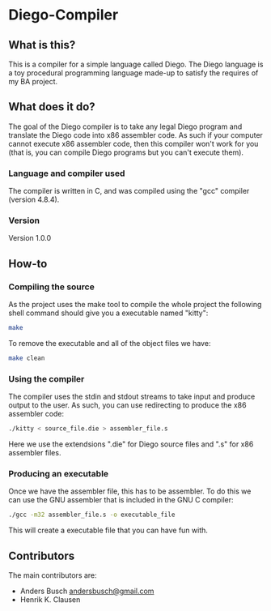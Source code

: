# Diego-Compiler

## What is this?
This is a compiler for a simple language called Diego. The Diego language is a toy procedural programming language made-up to satisfy the requires of my BA project.  

## What does it do?
The goal of the Diego compiler is to take any legal Diego program and translate the Diego code into x86 assembler code. As such if your computer cannot execute x86 assembler code, then this compiler won't work for you (that is, you can compile Diego programs but you can't execute them).

### Language and compiler used
The compiler is written in C, and was compiled using the "gcc" compiler (version 4.8.4).

### Version
Version 1.0.0

## How-to
### Compiling the source
As the project uses the make tool to compile the whole project the following shell command should give you a executable named "kitty":
``` bash
make
```
To remove the executable and all of the object files we have:
``` bash
make clean
```
### Using the compiler
The compiler uses the stdin and stdout streams to take input and produce output to the user. As such, you can use redirecting to produce the x86 assembler code:
``` bash
./kitty < source_file.die > assembler_file.s
```
Here we use the extendsions ".die" for Diego source files and ".s" for x86 assembler files. 
### Producing an executable
Once we have the assembler file, this has to be assembler. To do this we can use the GNU assembler that is included in the GNU C compiler:
``` bash
./gcc -m32 assembler_file.s -o executable_file
```
This will create a executable file that you can have fun with.

## Contributors
The main contributors are:
- Anders Busch <andersbusch@gmail.com>
- Henrik K. Clausen
